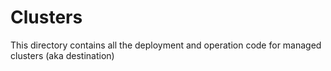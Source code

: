 # Clusters
This directory contains all the deployment and operation code for managed clusters (aka destination)
